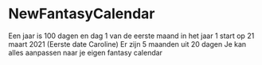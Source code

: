 # NewFantasyCalendar

Een jaar is 100 dagen en dag 1 van de eerste maand in het jaar 1 start op 21 maart 2021 (Eerste date Caroline)
Er zijn 5 maanden uit 20 dagen
Je kan alles aanpassen naar je eigen fantasy calendar
